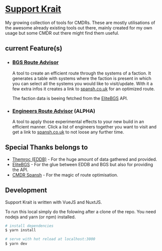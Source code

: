 # [Support Krait](https://zengineerio.github.io/support-krait/)

My growing collection of tools for CMDRs. These are mostly utilisations of the
awesome already existing tools out there, mainly created for my own usage
but some CMDR out there might find them useful.

## current Feature(s)

- ### [BGS Route Advisor](https://zengineerio.github.io/support-krait/bgs/route-advisor/)

  A tool to create an efficient route through the systems of a faction.
  It generates a table with systems where the faction is present in which you can select
  all the systems you would like to visit/update. With it a few extra infos it creates
  a link to [spansh.co.uk](https://spansh.co.uk/tourist) for an optimized route.

  The faction data is beeing fetched from the [EliteBGS](https://elitebgs.app/) API.

- ### [Engineers Route Advisor](https://zengineerio.github.io/support-krait/engineering/route-advisor/) (ALPHA)

  A tool to apply those experimental effects to your new build in an efficient manner.
  Click a list of engineers together you want to visit and get a link to [spansh.co.uk](https://spansh.co.uk/tourist)
  to not loose any further time.

## Special Thanks belongs to

- [Themroc (EDDB)](https://eddb.io/) - For the huge amount of data gathered and provided.
- [EliteBGS](https://elitebgs.app/) - For the glue between EDDB and BGS but also for providing the API.
- [CMDR Spansh](https://spansh.co.uk/) - For the magic of route optimisation.

## Development

Support Krait is written with VueJS and NuxtJS.

To run this local simply do the folowing after a clone of the repo.
You need nodejs and yarn (or npm) installed.

```bash
# install dependencies
$ yarn install

# serve with hot reload at localhost:3000
$ yarn dev
```
